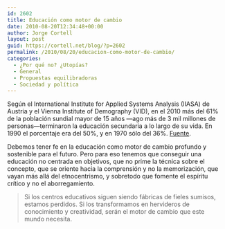 ```yaml
---
id: 2602
title: Educación como motor de cambio
date: 2010-08-20T12:34:48+00:00
author: Jorge Cortell
layout: post
guid: https://cortell.net/blog/?p=2602
permalink: /2010/08/20/educacion-como-motor-de-cambio/
categories:
  - ¿Por qué no? ¿Utopías?
  - General
  - Propuestas equilibradoras
  - Sociedad y polí­tica
---
```

Según el International Institute for Applied Systems Analysis (IIASA) de Austria y el Vienna Institute of Demography (VID), en el 2010 más del 61% de la población sundial mayor de 15 años —ago más de 3 mil millones de personas—terminaron la educación secundaria a lo largo de su vida. En 1990 el porcentaje era del 50%, y en 1970 sólo del 36%. <a title="https://vitalsigns.worldwatch.org/vs-trend/educational-attainment-worldwide-rise" href="https://vitalsigns.worldwatch.org/vs-trend/educational-attainment-worldwide-rise" target="_blank">Fuente</a>.

Debemos tener fe en la educación como motor de cambio profundo y sostenible para el futuro. Pero para eso tenemos que conseguir una educación no centrada en objetivos, que no prime la técnica sobre el concepto, que se oriente hacia la comprensión y no la memorización, que vayan más allá del etnocentrismo, y sobretodo que fomente el espíritu crítico y no el aborregamiento.

> Si los centros educativos siguen siendo fábricas de fieles sumisos, estamos perdidos. Si los transformamos en hervideros de conocimiento y creatividad, serán el motor de cambio que este mundo necesita.